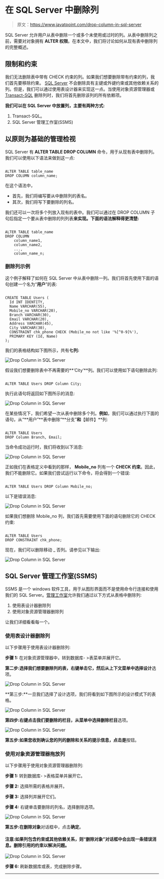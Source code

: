 # 在 SQL Server 中删除列

> 原文：<https://www.javatpoint.com/drop-column-in-sql-server>

SQL Server 允许用户从表中删除一个或多个未使用或过时的列。从表中删除列之前，需要对对象拥有 **ALTER 权限**。在本文中，我们将讨论如何从现有表中删除列的完整概述。

## 限制和约束

我们无法删除表中带有 CHECK 约束的列。如果我们想要删除带有约束的列，我们首先要移除约束。 [SQL Server](https://www.javatpoint.com/sql-server-tutorial) 不会删除具有主键或外键约束或其他依赖关系的列。但是，我们可以通过使用表设计器来实现这一点。当使用对象资源管理器或 [Transact-SQL](https://www.javatpoint.com/t-sql) 删除列时，我们将首先删除该列的所有依赖项。

**我们可以在 SQL Server 中放置列，主要有两种方式:**

1.  Transact-SQL。
2.  SQL Server 管理工作室(SSMS)

## 以原则为基础的管理检视

SQL Server 有 **ALTER TABLE DROP COLUMN** 命令，用于从现有表中删除列。我们可以使用以下语法来做到这一点:

```

ALTER TABLE table_name   
DROP COLUMN column_name; 

```

在这个语法中，

*   首先，我们将编写要从中删除列的表名。
*   其次，我们将写下要删除的列名。

我们还可以一次将多个列放入现有的表中。我们可以通过在 DROP COLUMN 子句后指定一个要从表中删除的列列表**来实现。下面的语法解释得更清楚:**

```

ALTER TABLE table_name   
DROP COLUMN 
    column_name1,
    column_name2,
    ...,
    column_name_n; 

```

### 删除列示例

这个例子解释了如何在 SQL Server 中从表中删除一列。我们将首先使用下面的语句创建一个名为“**用户**”的表:

```

CREATE TABLE Users (  
  Id INT IDENTITY,
  Name VARCHAR(55),
  Mobile_no VARCHAR(20),
  Branch VARCHAR(30),
  Email VARCHAR(20),
  Address VARCHAR(45),
  City VARCHAR(30),
  CONSTRAINT chk_phone CHECK (Mobile_no not like '%[^0-9]%'),
  PRIMARY KEY (Id, Name)
); 

```

我们的表格结构如下图所示，共有**七列:**

![Drop Column in SQL Server](img/4ccce13ffc53978680e4349201d64c97.png)

假设我们想要删除表中不再需要的**‘City’**列。我们可以使用如下语句删除此列:

```

ALTER TABLE Users DROP Column City; 

```

执行此语句将返回如下图所示的消息:

![Drop Column in SQL Server](img/cd91e55e4b7c00df5a35fae3633b917d.png)

在某些情况下，我们希望一次从表中删除多个列。**例如**，我们可以通过执行下面的语句，从“**用户”**表中删除“**分支”**和**【邮件】**列:

```

ALTER TABLE Users 
DROP Column Branch, Email;

```

当命令成功运行时，我们将收到以下消息:

![Drop Column in SQL Server](img/1cb982f7f4e20f2738f2e8bc94d89b96.png)

正如我们在表格定义中看到的那样， **Mobile_no** 列有一个 **CHECK 约束**。因此，我们不能删除它。如果我们尝试运行以下命令，将会得到一个错误:

```

ALTER TABLE Users DROP Column Mobile_no;

```

以下是错误消息:

![Drop Column in SQL Server](img/aa4648d855aaac516c4def0f0061aea0.png)

如果我们想删除 Mobile_no 列，我们首先需要使用下面的语句删除它的 CHECK 约束:

```

ALTER TABLE Users
DROP CONSTRAINT chk_phone; 

```

现在，我们可以删除移动 _ 否列。请参见以下输出:

![Drop Column in SQL Server](img/b1a9e3f79e94412aa3876e565ec6430c.png)

## SQL Server 管理工作室(SSMS)

SSMS 是一个 windows 软件工具，用于从图形界面而不是使用命令行连接和使用我们的 SQL Server。[管理工作室](https://www.javatpoint.com/sql-server-management-studio)允许我们通过以下方式从表格中删除列:

1.  使用表设计器删除列
2.  使用对象资源管理器删除列

让我们详细看看每一个。

### 使用表设计器删除列

以下步骤用于使用表设计器删除列:

**步骤 1:** 在对象资源管理器中，转到数据库- >表菜单并展开它。

**第二步:**选择我们想要删除列的表，右键单击它，然后从上下文菜单中选择**设计**选项。

![Drop Column in SQL Server](img/8c17a0ac3ff9c6a090677639ec4e0bcd.png)

**第三步:**一旦我们选择了设计选项，我们将看到如下图所示的设计模式下的表格。

![Drop Column in SQL Server](img/34a6b4962440a1c5ff819d8a0a9f13e5.png)

**第四步:**右键点击我们要删除的栏目，从菜单中选择**删除栏目**选项。

![Drop Column in SQL Server](img/46b581e5e10a04fdc7e3905ad28dcba5.png)

**第五步:**如果您收到确认您的列的删除和关系的提示信息，点击**是**按钮。

### 使用对象资源管理器拖放列

以下步骤用于使用对象资源管理器删除列:

**步骤 1:** 转到数据库- >表格菜单并展开它。

**步骤 2:** 选择所需的表格并展开。

**步骤 3:** 选择列并展开它们。

**步骤 4:** 右键单击要删除的列名，选择删除选项。

![Drop Column in SQL Server](img/91957c3e23488c41a1dc9fa5029e1e90.png)

**第五步:**在**删除对象**对话框中，点击**确定**。

#### 注意:如果列包含约束或其他依赖关系，则“删除对象”对话框中会出现一条错误消息。删除引用的约束以解决问题。

![Drop Column in SQL Server](img/be6de1973f352c10c5bb3f2b61f30493.png)

**步骤 6:** 刷新数据库或表，完成删除步骤。

* * *
